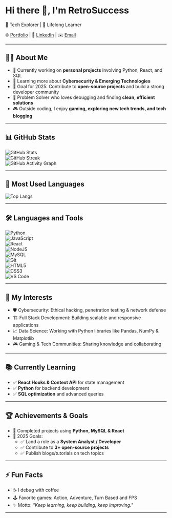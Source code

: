 # Hi there 👋, I'm RetroSuccess  

🚀 Tech Explorer | 🌱 Lifelong Learner  

🌐 [Portfolio](#) | 💼 [LinkedIn](#) | ✉️ [Email](mailto:your@email.com)  

---

## 👨‍💻 About Me  

- 🔭 Currently working on **personal projects** involving Python, React, and SQL  
- 🌱 Learning more about **Cybersecurity & Emerging Technologies**  
- 🎯 Goal for 2025: Contribute to **open-source projects** and build a strong developer community  
- 🧩 Problem Solver who loves debugging and finding **clean, efficient solutions**  
- 🎮 Outside coding, I enjoy **gaming, exploring new tech trends, and tech blogging**  

---

## 📊 GitHub Stats  

![GitHub Stats](https://github-readme-stats.vercel.app/api?username=RetroSuccess&show_icons=true&theme=dark)  
![GitHub Streak](https://streak-stats.demolab.com?user=RetroSuccess&theme=dark&border_radius=5)  
![GitHub Activity Graph](https://github-readme-activity-graph.vercel.app/graph?username=RetroSuccess&theme=react-dark)  

---

## 🚀 Most Used Languages  

![Top Langs](https://github-readme-stats.vercel.app/api/top-langs/?username=RetroSuccess&layout=compact&theme=dark)  

---

## 🛠️ Languages and Tools  

![Python](https://img.shields.io/badge/Python-3776AB?style=for-the-badge&logo=python&logoColor=white)  
![JavaScript](https://img.shields.io/badge/JavaScript-F7DF1E?style=for-the-badge&logo=javascript&logoColor=black)  
![React](https://img.shields.io/badge/React-20232A?style=for-the-badge&logo=react&logoColor=61DAFB)  
![NodeJS](https://img.shields.io/badge/Node.js-43853D?style=for-the-badge&logo=node-dot-js&logoColor=white)  
![MySQL](https://img.shields.io/badge/MySQL-005C84?style=for-the-badge&logo=mysql&logoColor=white)  
![Git](https://img.shields.io/badge/Git-F05032?style=for-the-badge&logo=git&logoColor=white)  
![HTML5](https://img.shields.io/badge/HTML5-E34F26?style=for-the-badge&logo=html5&logoColor=white)  
![CSS3](https://img.shields.io/badge/CSS3-1572B6?style=for-the-badge&logo=css3&logoColor=white)  
![VS Code](https://img.shields.io/badge/VSCode-0078d7?style=for-the-badge&logo=visual-studio-code&logoColor=white)  

---

## 📌 My Interests  

- 🛡 Cybersecurity: Ethical hacking, penetration testing & network defense  
- 🏗 Full Stack Development: Building scalable and responsive applications    
- 📈 Data Science: Working with Python libraries like Pandas, NumPy & Matplotlib  
- 🎮 Gaming & Tech Communities: Sharing knowledge and collaborating  

---

## 📚 Currently Learning  

- ✅ **React Hooks & Context API** for state management  
- ✅ **Python** for backend development  
- ✅ **SQL optimization** and advanced queries   

---

## 🏆 Achievements & Goals  

- 🌟 Completed projects using **Python, MySQL & React**   
- 🎯 2025 Goals:  
  - ✅ Land a role as a **System Analyst / Developer**  
  - ✅ Contribute to **3+ open-source projects**  
  - ✅ Publish blogs/tutorials on tech topics  

---

## ⚡ Fun Facts  

- ☕ I debug with coffee  
- 🕹 Favorite games: Action, Adventure, Turn Based and FPS  
- ✨ Motto: *"Keep learning, keep building, keep improving."*  

---

